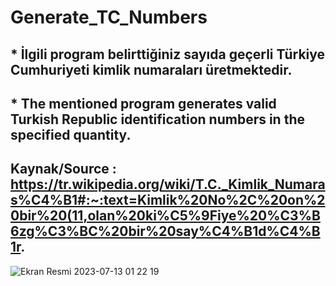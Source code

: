 # Generate_TC_Numbers
## * İlgili program belirttiğiniz sayıda geçerli Türkiye Cumhuriyeti kimlik numaraları üretmektedir.
## * The mentioned program generates valid Turkish Republic identification numbers in the specified quantity.
## Kaynak/Source : https://tr.wikipedia.org/wiki/T.C._Kimlik_Numaras%C4%B1#:~:text=Kimlik%20No%2C%20on%20bir%20(11,olan%20ki%C5%9Fiye%20%C3%B6zg%C3%BC%20bir%20say%C4%B1d%C4%B1r.
![Ekran Resmi 2023-07-13 01 22 19](https://github.com/metoktem/Generate_TC_Numbers/assets/132716611/275cc0ca-1dbd-4c34-a4ff-b42c35155fd8)

